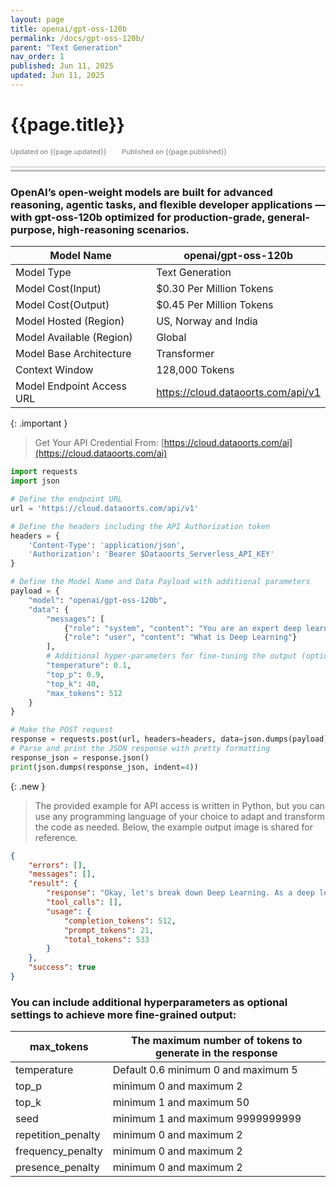```yaml
---
layout: page
title: openai/gpt-oss-120b
permalink: /docs/gpt-oss-120b/
parent: "Text Generation"
nav_order: 1
published: Jun 11, 2025
updated: Jun 11, 2025
---
```


# {{page.title}}

<div style="font-size:0.78em;color: #797878; margin-bottom:1.5em;">
     <span>Updated on {{page.updated}}</span>
    <span style="margin-left:2em;">Published on {{page.published}}</span>
</div>

<hr style="border:none;height:3px;background-color:#e0e0e0;margin:0;">
<hr style="border:none;height:3px;background-color:#bebebe;margin-top:0.2em;margin-bottom:1.5em;">


### OpenAI’s open-weight models are built for advanced reasoning, agentic tasks, and flexible developer applications — with gpt-oss-120b optimized for production-grade, general-purpose, high-reasoning scenarios.


| Model Name                |openai/gpt-oss-120b                      |
|---------------------------|-----------------------------------------|
| Model Type                |    Text  Generation                     |
| Model Cost(Input)         | $0.30  Per Million Tokens               |
| Model Cost(Output)        | $0.45 Per Million Tokens                |
| Model Hosted (Region)     | US, Norway and India                    |
| Model Available (Region)  | Global                                  |
| Model Base Architecture   | Transformer                             |
| Context Window            | 128,000 Tokens                           |
| Model Endpoint Access URL | https://cloud.dataoorts.com/api/v1      |


{: .important }
> Get Your API Credential From: [https://cloud.dataoorts.com/ai](https://cloud.dataoorts.com/ai)

```python
import requests
import json

# Define the endpoint URL
url = 'https://cloud.dataoorts.com/api/v1'

# Define the headers including the API Authorization token
headers = {
    'Content-Type': 'application/json',
    'Authorization': 'Bearer $Dataoorts_Serverless_API_KEY'
}

# Define the Model Name and Data Payload with additional parameters
payload = {
    "model": "openai/gpt-oss-120b",
    "data": {
        "messages": [
            {"role": "system", "content": "You are an expert deep learning engineer"},
            {"role": "user", "content": "What is Deep Learning"}
        ],
        # Additional hyper-parameters for fine-tuning the output (optional):
        "temperature": 0.1,
        "top_p": 0.9,
        "top_k": 40,
        "max_tokens": 512
    }
}

# Make the POST request
response = requests.post(url, headers=headers, data=json.dumps(payload))
# Parse and print the JSON response with pretty formatting
response_json = response.json()
print(json.dumps(response_json, indent=4))
```

{: .new }
> The provided example for API access is written in Python, but you can use any programming language of your choice to adapt and transform the code as needed. Below, the example output image is shared for reference.


```json
{
    "errors": [],
    "messages": [],
    "result": {
        "response": "Okay, let's break down Deep Learning. As a deep learning engineer, I spend my days building, training, and deploying these models, so I'll give you a comprehensive explanation, covering the core concepts, history, why it's become so dominant, and some of the current landscape.  I'll structure this to be understandable, but also with enough technical depth to be useful.\n\n**1. The Big Picture: What is Deep Learning?**\n\nAt its heart, Deep Learning is a subfield of Machine Learning, which itself is a subfield of Artificial Intelligence.  Here's the hierarchy:\n\n*   **Artificial Intelligence (AI):** The broad concept of creating machines that can perform tasks that typically require human intelligence.\n*   **Machine Learning (ML):** A technique where machines learn from data *without* being explicitly programmed. Instead of writing rules, you feed the machine data, and it figures out the rules itself.\n*   **Deep Learning (DL):** A specific type of Machine Learning that uses artificial neural networks with *multiple layers* (hence \"deep\") to analyze data and extract complex patterns.\n\n**The Key: Neural Networks**\n\nDeep Learning's power comes from its use of Artificial Neural Networks (ANNs).  Let's unpack that:\n\n*   **Inspired by the Brain:** ANNs are loosely inspired by the structure and function of the human brain. They consist of interconnected nodes (neurons) organized in layers.\n*   **Layers:**\n    *   **Input Layer:** Receives the raw data.\n    *   **Hidden Layers:**  These are the \"deep\" part.  Multiple hidden layers perform complex feature extraction and transformation.  The more layers, the more complex the patterns the network can learn.\n    *   **Output Layer:** Produces the final prediction or classification.\n*   **Connections (Weights):**  Neurons in adjacent layers are connected. Each connection has a \"weight\" associated with it.  These weights determine the strength of the connection.  *Learning* in a neural network is primarily about adjusting these weights.\n*   **Activation Functions:** Each neuron applies an activation function to its input. This introduces non-linearity, which is *crucial* for deep learning to model complex relationships in data. Common activation functions include ReLU, Sigmoid, and Tanh.\n\n**2. Why \"Deep\"? The Power of Hierarchical Feature Extraction**\n\nThe \"deep\" in Deep Learning",
        "tool_calls": [],
        "usage": {
            "completion_tokens": 512,
            "prompt_tokens": 21,
            "total_tokens": 533
        }
    },
    "success": true
}
```

### You can include additional hyperparameters as optional settings to achieve more fine-grained output:

| max_tokens             | The maximum number of tokens to generate in the response |
|------------------------|----------------------------------------------------------|
| temperature            | Default 0.6 minimum 0 and maximum 5                      |
| top_p                  | minimum 0 and maximum 2                                  |
| top_k                  | minimum 1 and maximum 50                                 |
| seed                   |  minimum 1 and maximum 9999999999                        |
| repetition_penalty     | minimum 0 and maximum 2                                  |
| frequency_penalty      | minimum 0 and maximum 2                                  |
| presence_penalty       |minimum 0 and maximum 2                                   |
